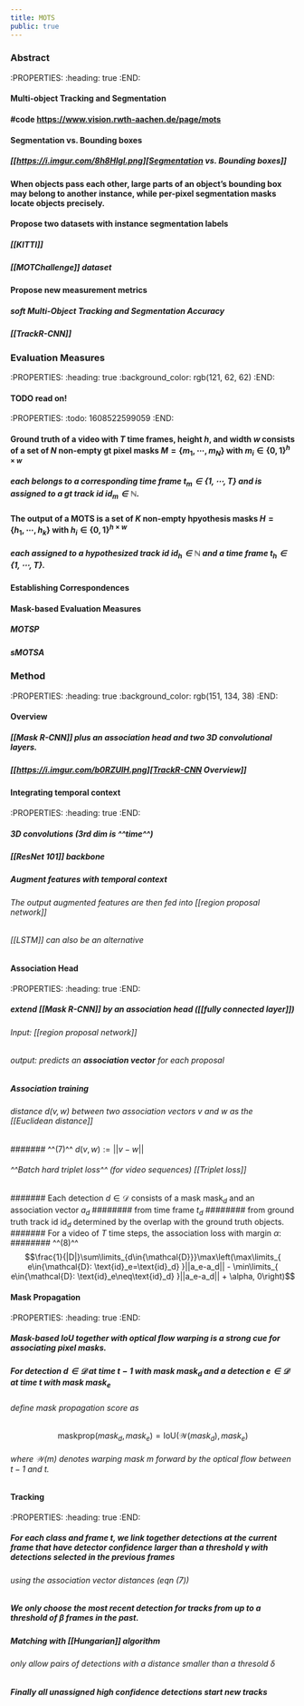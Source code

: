 ```yaml
---
title: MOTS
public: true
---
```


### Abstract
:PROPERTIES:
:heading: true
:END:
#### Multi-object Tracking and Segmentation
#### #code https://www.vision.rwth-aachen.de/page/mots
#### Segmentation vs. Bounding boxes
##### [[https://i.imgur.com/8h8HIgI.png][Segmentation vs. Bounding boxes]]
#### When objects pass each other, large parts of an object’s bounding box may belong to another instance, while per-pixel segmentation masks locate objects precisely.
#### Propose two datasets with instance segmentation labels
##### [[KITTI]]
##### [[MOTChallenge]] dataset
#### Propose new measurement metrics
##### soft Multi-Object Tracking and Segmentation Accuracy
##### [[TrackR-CNN]]
### Evaluation Measures
:PROPERTIES:
:heading: true
:background_color: rgb(121, 62, 62)
:END:
#### TODO  read on!
:PROPERTIES:
:todo: 1608522599059
:END:
#### Ground truth of a video with $T$ time frames, height $h$, and width $w$ consists of a set of $N$ non-empty gt pixel masks $M=\{m_1,\cdots, m_N\}$ with $m_i\in{\{0,1\}^{h\times w}}$
##### each belongs to a corresponding time frame $t_m \in{\{1,\cdots, T\}}$ and is assigned to a gt track id $\text{id}_m \in {\mathbb{N}}$.
#### The output of a MOTS is a set of $K$ non-empty hpyothesis masks $H=\{h_1,\cdots, h_k\}$ with $h_i\in{\{0,1\}^{h\times w}}$
##### each assigned to a hypothesized track id $\text{id}_h \in {\mathbb{N}}$ and a time frame $t_h \in {\{1,\cdots, T\}}$.
#### Establishing Correspondences
#### Mask-based Evaluation Measures
##### MOTSP
##### sMOTSA
### Method
:PROPERTIES:
:heading: true
:background_color: rgb(151, 134, 38)
:END:
#### Overview
##### [[Mask R-CNN]] plus an association head and two 3D convolutional layers.
##### [[https://i.imgur.com/b0RZUlH.png][TrackR-CNN Overview]]
#### Integrating temporal context
:PROPERTIES:
:heading: true
:END:
##### 3D convolutions (3rd dim is ^^time^^)
##### [[ResNet 101]] backbone
##### Augment features with temporal context
###### The output augmented features are then fed into [[region proposal network]]
###### [[LSTM]] can also be an alternative
#### Association Head
:PROPERTIES:
:heading: true
:END:
##### extend [[Mask R-CNN]] by an association head ([[fully connected layer]])
###### Input: [[region proposal network]]
###### output: predicts an **association vector** for each proposal
##### Association training
###### distance $d(v,w)$ between two association vectors $v$ and $w$ as the [[Euclidean distance]]
####### ^^(7)^^   $d(v,w):=||v-w||$
###### ^^Batch hard triplet loss^^ (for video sequences) [[Triplet loss]]
####### Each detection $d\in{\mathcal{D}}$ consists of a mask $\text{mask}_d$ and an association vector $a_d$
######## from time frame $t_d$
######## from ground truth track id $\text{id}_d$ determined by the overlap with the ground truth objects.
####### For a video of $T$ time steps, the association loss with margin $\alpha$:
######## ^^(8)^^
$$\frac{1}{|D|}\sum\limits_{d\in{\mathcal{D}}}\max\left(\max\limits_{  e\in{\mathcal{D}: \text{id}_e=\text{id}_d} }||a_e-a_d|| - \min\limits_{  e\in{\mathcal{D}: \text{id}_e\neq\text{id}_d} }||a_e-a_d|| + \alpha, 0\right)$$
#### Mask Propagation
:PROPERTIES:
:heading: true
:END:
##### Mask-based IoU together with optical flow warping is a strong cue for associating pixel masks.
##### For detection $d\in{\mathcal{D}}$ at time $t-1$ with mask $\text{mask}_d$ and a detection $e\in{\mathcal{D}}$ at time $t$ with mask $\text{mask}_e$
###### define mask propagation score as
######
$$\text{maskprop}(mask_d,mask_e)=\text{IoU}(\mathcal{W}(mask_d),mask_e)$$
###### where $\mathcal{W}(m)$ denotes warping mask $m$ forward by the optical flow between $t-1$ and $t$.
#### Tracking
:PROPERTIES:
:heading: true
:END:
##### For each class and frame $t$, we link together detections at the current frame that have detector confidence larger than a threshold $\gamma$ with detections selected in the previous frames
###### using the association vector distances (eqn (7))
##### We only choose the most recent detection for tracks from up to a threshold of $\beta$ frames in the past.
##### Matching with [[Hungarian]] algorithm
###### only allow pairs of detections with a distance smaller than a thresold $\delta$
##### Finally all unassigned high confidence detections start new tracks
